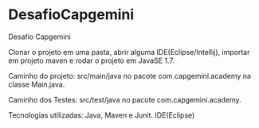 # DesafioCapgemini
Desafio Capgemini


Clonar o projeto em uma pasta, abrir alguma IDE(Eclipse/Intellij), importar em projeto maven e rodar o projeto em JavaSE 1.7.

Caminho do projeto: src/main/java no pacote com.capgemini.academy na classe Main.java.

Caminho dos Testes: src/test/java no pacote com.capgemini.academy.

Tecnologias utilizadas: Java, Maven e Junit. IDE(Eclipse)
